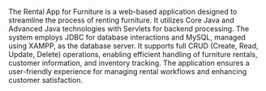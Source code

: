 The Rental App for Furniture is a web-based application designed to streamline the process of renting furniture.
It utilizes Core Java and Advanced Java technologies with Servlets for backend processing.
The system employs JDBC for database interactions and MySQL, managed using XAMPP, as the database server. It supports full CRUD (Create, Read, Update, Delete) operations, enabling efficient handling of furniture rentals, customer information, and inventory tracking.
The application ensures a user-friendly experience for managing rental workflows and enhancing customer satisfaction.
